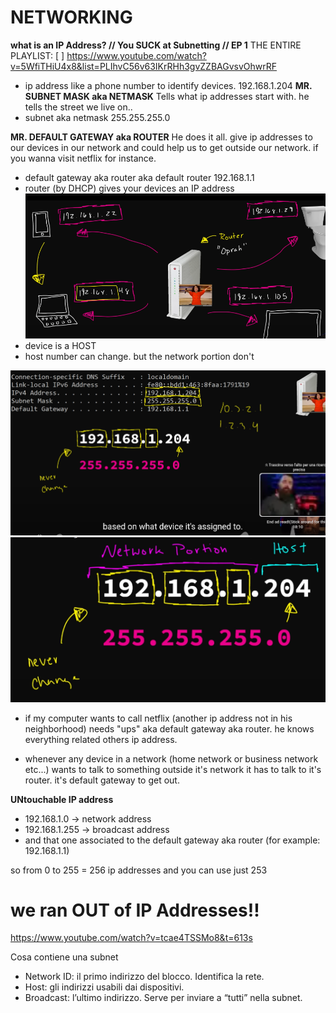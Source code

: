 # **NETWORKING**

**what is an IP Address? // You SUCK at Subnetting // EP 1**
THE ENTIRE PLAYLIST:
[ ] https://www.youtube.com/watch?v=5WfiTHiU4x8&list=PLIhvC56v63IKrRHh3gvZZBAGvsvOhwrRF


- ip address like a phone number to identify devices. 192.168.1.204
**MR. SUBNET MASK aka NETMASK**
Tells what ip addresses start with. he tells the street we live on.. 
- subnet aka netmask 255.255.255.0

**MR. DEFAULT GATEWAY aka ROUTER**
He does it all. give ip addresses to our devices in our network and could help us to get outside our network. if you wanna visit netflix for instance.

- default gateway aka router aka default router 192.168.1.1
- router (by DHCP) gives your devices an IP address
![alt text](attachments/network_portion.png)
- device is a HOST
- host number can change. but the network portion don't
  
![alt text](attachments/subnets.png)
![alt text](attachments/_.png)

- if my computer wants to call netflix (another ip address not in his neighborhood) needs "ups" aka default gateway aka router. he knows everything related others ip address.

- whenever any device in a network (home network or     business network etc...)  wants to talk to something outside it's network it has to talk to it's router. it's default gateway to get out.


**UNtouchable IP address**
- 192.168.1.0 -> network address
- 192.168.1.255 -> broadcast address
- and that one associated to the default gateway aka router (for example: 192.168.1.1)

so from 0 to 255 = 256 ip addresses and you can use just 253


# **we ran OUT of IP Addresses!!**
https://www.youtube.com/watch?v=tcae4TSSMo8&t=613s

Cosa contiene una subnet

- Network ID: il primo indirizzo del blocco. Identifica la rete.
- Host: gli indirizzi usabili dai dispositivi.
- Broadcast: l’ultimo indirizzo. Serve per inviare a “tutti” nella subnet.


